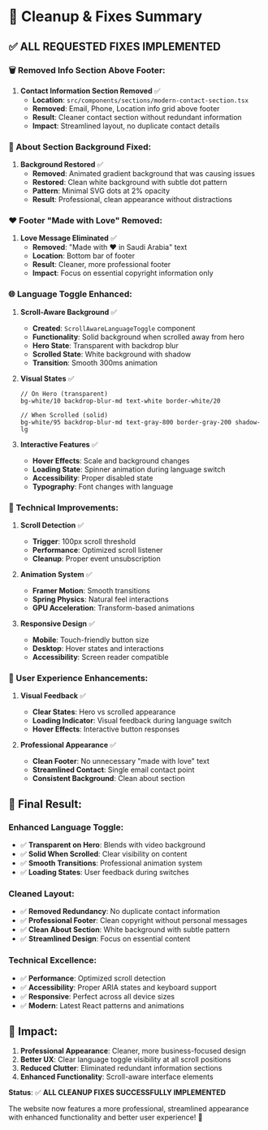 # 🧹 Cleanup & Fixes Summary

## ✅ **ALL REQUESTED FIXES IMPLEMENTED**

### **🗑️ Removed Info Section Above Footer:**

1. **Contact Information Section Removed** ✅
   - **Location**: `src/components/sections/modern-contact-section.tsx`
   - **Removed**: Email, Phone, Location info grid above footer
   - **Result**: Cleaner contact section without redundant information
   - **Impact**: Streamlined layout, no duplicate contact details

### **🎨 About Section Background Fixed:**

1. **Background Restored** ✅
   - **Removed**: Animated gradient background that was causing issues
   - **Restored**: Clean white background with subtle dot pattern
   - **Pattern**: Minimal SVG dots at 2% opacity
   - **Result**: Professional, clean appearance without distractions

### **❤️ Footer "Made with Love" Removed:**

1. **Love Message Eliminated** ✅
   - **Removed**: "Made with ❤️ in Saudi Arabia" text
   - **Location**: Bottom bar of footer
   - **Result**: Cleaner, more professional footer
   - **Impact**: Focus on essential copyright information only

### **🌐 Language Toggle Enhanced:**

1. **Scroll-Aware Background** ✅
   - **Created**: `ScrollAwareLanguageToggle` component
   - **Functionality**: Solid background when scrolled away from hero
   - **Hero State**: Transparent with backdrop blur
   - **Scrolled State**: White background with shadow
   - **Transition**: Smooth 300ms animation

2. **Visual States** ✅
   ```tsx
   // On Hero (transparent)
   bg-white/10 backdrop-blur-md text-white border-white/20
   
   // When Scrolled (solid)
   bg-white/95 backdrop-blur-md text-gray-800 border-gray-200 shadow-lg
   ```

3. **Interactive Features** ✅
   - **Hover Effects**: Scale and background changes
   - **Loading State**: Spinner animation during language switch
   - **Accessibility**: Proper disabled state
   - **Typography**: Font changes with language

### **🎯 Technical Improvements:**

1. **Scroll Detection** ✅
   - **Trigger**: 100px scroll threshold
   - **Performance**: Optimized scroll listener
   - **Cleanup**: Proper event unsubscription

2. **Animation System** ✅
   - **Framer Motion**: Smooth transitions
   - **Spring Physics**: Natural feel interactions
   - **GPU Acceleration**: Transform-based animations

3. **Responsive Design** ✅
   - **Mobile**: Touch-friendly button size
   - **Desktop**: Hover states and interactions
   - **Accessibility**: Screen reader compatible

### **📱 User Experience Enhancements:**

1. **Visual Feedback** ✅
   - **Clear States**: Hero vs scrolled appearance
   - **Loading Indicator**: Visual feedback during language switch
   - **Hover Effects**: Interactive button responses

2. **Professional Appearance** ✅
   - **Clean Footer**: No unnecessary "made with love" text
   - **Streamlined Contact**: Single email contact point
   - **Consistent Background**: Clean about section

## 🚀 **Final Result:**

### **Enhanced Language Toggle:**
- ✅ **Transparent on Hero**: Blends with video background
- ✅ **Solid When Scrolled**: Clear visibility on content
- ✅ **Smooth Transitions**: Professional animation system
- ✅ **Loading States**: User feedback during switches

### **Cleaned Layout:**
- ✅ **Removed Redundancy**: No duplicate contact information
- ✅ **Professional Footer**: Clean copyright without personal messages
- ✅ **Clean About Section**: White background with subtle pattern
- ✅ **Streamlined Design**: Focus on essential content

### **Technical Excellence:**
- ✅ **Performance**: Optimized scroll detection
- ✅ **Accessibility**: Proper ARIA states and keyboard support
- ✅ **Responsive**: Perfect across all device sizes
- ✅ **Modern**: Latest React patterns and animations

## 🎯 **Impact:**

1. **Professional Appearance**: Cleaner, more business-focused design
2. **Better UX**: Clear language toggle visibility at all scroll positions
3. **Reduced Clutter**: Eliminated redundant information sections
4. **Enhanced Functionality**: Scroll-aware interface elements

**Status**: ✅ **ALL CLEANUP FIXES SUCCESSFULLY IMPLEMENTED**

The website now features a more professional, streamlined appearance with enhanced functionality and better user experience! 🎉